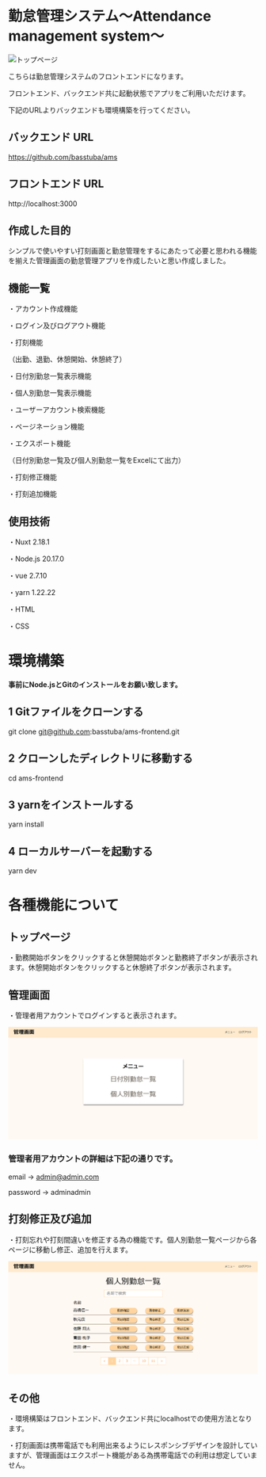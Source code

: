 # 勤怠管理システム～Attendance management system～

![トップページ](reademe_image/AmsTopPage.png)

こちらは勤怠管理システムのフロントエンドになります。

フロントエンド、バックエンド共に起動状態でアプリをご利用いただけます。

下記のURLよりバックエンドも環境構築を行ってください。

## バックエンド URL

https://github.com/basstuba/ams

## フロントエンド URL

http://localhost:3000

## 作成した目的

シンプルで使いやすい打刻画面と勤怠管理をするにあたって必要と思われる機能を揃えた管理画面の勤怠管理アプリを作成したいと思い作成しました。

## 機能一覧

・アカウント作成機能

・ログイン及びログアウト機能

・打刻機能

（出勤、退勤、休憩開始、休憩終了）

・日付別勤怠一覧表示機能

・個人別勤怠一覧表示機能

・ユーザーアカウント検索機能

・ページネーション機能

・エクスポート機能

（日付別勤怠一覧及び個人別勤怠一覧をExcelにて出力）

・打刻修正機能

・打刻追加機能

## 使用技術

・Nuxt 2.18.1

・Node.js 20.17.0

・vue 2.7.10

・yarn 1.22.22

・HTML

・CSS

# 環境構築

**事前にNode.jsとGitのインストールをお願い致します。**

## 1 Gitファイルをクローンする

git clone git@github.com:basstuba/ams-frontend.git

## 2 クローンしたディレクトリに移動する

cd ams-frontend

## 3 yarnをインストールする

yarn install

## 4 ローカルサーバーを起動する

yarn dev

# 各種機能について

## トップページ

・勤務開始ボタンをクリックすると休憩開始ボタンと勤務終了ボタンが表示されます。休憩開始ボタンをクリックすると休憩終了ボタンが表示されます。

## 管理画面

・管理者用アカウントでログインすると表示されます。

![管理画面](readme_image/AmsAdminPage.png)

### 管理者用アカウントの詳細は下記の通りです。

email -> admin@admin.com

password -> adminadmin

## 打刻修正及び追加

・打刻忘れや打刻間違いを修正する為の機能です。個人別勤怠一覧ページから各ページに移動し修正、追加を行えます。

![個人別勤怠一覧](readme_image/AmsAllUserPage.png)

## その他

・環境構築はフロントエンド、バックエンド共にlocalhostでの使用方法となります。

・打刻画面は携帯電話でも利用出来るようにレスポンシブデザインを設計していますが、管理画面はエクスポート機能がある為携帯電話での利用は想定していません。
